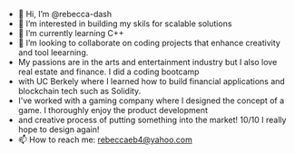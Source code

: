 - 👋 Hi, I’m @rebecca-dash
- 👀 I’m interested in building my skils for scalable solutions
- 🌱 I’m currently learning C++
- 💞️ I’m looking to collaborate on coding projects that enhance creativity and tool leearning. 
- My passions are in the arts and entertainment industry but I also love real estate and finance. I did a coding bootcamp 
- with UC Berkely where I learned how to build financial applications and blockchain tech such as Solidity. 
- I've worked with a gaming company where I designed the concept of a game. I thoroughly enjoy the product development
- and creative process of putting something into the market! 10/10 I really hope to design again!
- 📫 How to reach me: rebeccaeb4@yahoo.com

<!---
rebecca-dash/rebecca-dash is a ✨ special ✨ repository because its `README.md` (this file) appears on your GitHub profile.
You can click the Preview link to take a look at your changes.
--->
